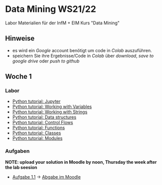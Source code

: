 # Data Mining WS21/22

Labor Materialien für der InfM + EIM Kurs "Data Mining"

## Hinweise
* es wird ein  *Google* account benötigt um code in *Colab* auszuführen.
* speichern Sie ihre Ergebnisse/Code in *Colab* über *download*, *save to google drive* oder *push to github* 

## Woche 1

### Labor
* [Python tutorial: Jupyter](https://colab.research.google.com/github/keuperj/DataMining_21/blob/main/Python_Tutorial/00_Jupyter-Intro.ipynb)
* [Python tutorial: Working with Variables](https://colab.research.google.com/github/keuperj/DataMining_21/blob/main/Python_Tutorial/01_variables.ipynb)
* [Python tutorial: Working with Strings](https://colab.research.google.com/github/keuperj/DataMining_21/blob/main/Python_Tutorial/02_strings.ipynb)
* [Python tutorial: Data structures](https://colab.research.google.com/github/keuperj/DataMining_21/blob/main/Python_Tutorial/03_data_structures.ipynb)
* [Python tutorial: Control Flows](https://colab.research.google.com/github/keuperj/DataMining_21/blob/main/Python_Tutorial/04_control_flow.ipynb)
* [Python tutorial: Functions](https://colab.research.google.com/github/keuperj/DataMining_21/blob/main/Python_Tutorial/05_functions.ipynb)
* [Python tutorial: Classes](https://colab.research.google.com/github/keuperj/DataMining_21/blob/main/Python_Tutorial/06_classes.ipynb)
* [Python tutorial: Modules](https://colab.research.google.com/github/keuperj/DataMining_21/blob/main/Python_Tutorial/07_modules.ipynb)


### Aufgaben
**NOTE: upload your solution in Moodle by noon, Thursday the week after the lab seesion**

* [Aufgabe 1.1](https://colab.research.google.com/github/keuperj/DataMining_21/blob/main/Week_1/Assignment-01.ipynb) -> [Abgabe im Moodle](https://elearning.hs-offenburg.de/moodle/course/view.php?id=5599#section-1)

